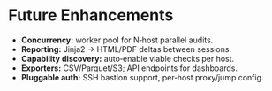 # Future Enhancements

- **Concurrency:** worker pool for N‑host parallel audits.
- **Reporting:** Jinja2 → HTML/PDF deltas between sessions.
- **Capability discovery:** auto‑enable viable checks per host.
- **Exporters:** CSV/Parquet/S3; API endpoints for dashboards.
- **Pluggable auth:** SSH bastion support, per‑host proxy/jump config.

